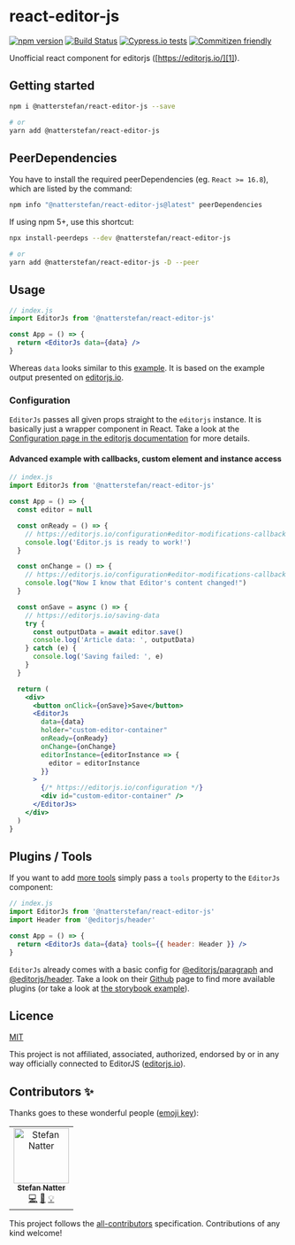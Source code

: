 # react-editor-js

[![npm version](https://badge.fury.io/js/%40natterstefan%2Freact-editor-js.svg)](https://badge.fury.io/js/%40natterstefan%2Freact-editor-js)
[![Build Status](https://travis-ci.com/natterstefan/react-editor-js.svg?branch=master)](https://travis-ci.com/natterstefan/react-editor-js)
[![Cypress.io tests](https://img.shields.io/badge/cypress.io-tests-green.svg?style=flat-square)](https://cypress.io)
[![Commitizen friendly](https://img.shields.io/badge/commitizen-friendly-brightgreen.svg)](http://commitizen.github.io/cz-cli/)

Unofficial react component for editorjs ([https://editorjs.io/][1]).

## Getting started

```sh
npm i @natterstefan/react-editor-js --save

# or
yarn add @natterstefan/react-editor-js
```

## PeerDependencies

You have to install the required peerDependencies (eg. `React >= 16.8`), which
are listed by the command:

```sh
npm info "@natterstefan/react-editor-js@latest" peerDependencies
```

If using npm 5+, use this shortcut:

```sh
npx install-peerdeps --dev @natterstefan/react-editor-js

# or
yarn add @natterstefan/react-editor-js -D --peer
```

## Usage

```jsx
// index.js
import EditorJs from '@natterstefan/react-editor-js'

const App = () => {
  return <EditorJs data={data} />
}
```

Whereas `data` looks similar to this [example](cypress/fixtures/data.ts). It is
based on the example output presented on [editorjs.io][1].

### Configuration

`EditorJs` passes all given props straight to the `editorjs` instance. It is
basically just a wrapper component in React. Take a look at the [Configuration page in the editorjs documentation](https://editorjs.io/configuration)
for more details.

#### Advanced example with callbacks, custom element and instance access

```jsx
// index.js
import EditorJs from '@natterstefan/react-editor-js'

const App = () => {
  const editor = null

  const onReady = () => {
    // https://editorjs.io/configuration#editor-modifications-callback
    console.log('Editor.js is ready to work!')
  }

  const onChange = () => {
    // https://editorjs.io/configuration#editor-modifications-callback
    console.log("Now I know that Editor's content changed!")
  }

  const onSave = async () => {
    // https://editorjs.io/saving-data
    try {
      const outputData = await editor.save()
      console.log('Article data: ', outputData)
    } catch (e) {
      console.log('Saving failed: ', e)
    }
  }

  return (
    <div>
      <button onClick={onSave}>Save</button>
      <EditorJs
        data={data}
        holder="custom-editor-container"
        onReady={onReady}
        onChange={onChange}
        editorInstance={editorInstance => {
          editor = editorInstance
        }}
      >
        {/* https://editorjs.io/configuration */}
        <div id="custom-editor-container" />
      </EditorJs>
    </div>
  )
}
```

## Plugins / Tools

If you want to add [more tools](https://editorjs.io/getting-started#tools-installation) simply pass a `tools` property to the
`EditorJs` component:

```jsx
// index.js
import EditorJs from '@natterstefan/react-editor-js'
import Header from '@editorjs/header'

const App = () => {
  return <EditorJs data={data} tools={{ header: Header }} />
}
```

`EditorJs` already comes with a basic config for [@editorjs/paragraph](https://www.npmjs.com/package/@editorjs/paragraph)
and [@editorjs/header](https://www.npmjs.com/package/@editorjs/header). Take a
look on their [Github](https://github.com/editor-js) page to find more available
plugins (or take a look at [the storybook example](src/__stories__/config.ts)).

## Licence

[MIT](LICENCE)

This project is not affiliated, associated, authorized, endorsed by or in any
way officially connected to EditorJS ([editorjs.io](https://editorjs.io/)).

## Contributors ✨

Thanks goes to these wonderful people ([emoji key](https://allcontributors.org/docs/en/emoji-key)):

<!-- ALL-CONTRIBUTORS-LIST:START - Do not remove or modify this section -->
<!-- prettier-ignore-start -->
<!-- markdownlint-disable -->
<table>
  <tr>
    <td align="center"><a href="http://twitter.com/natterstefan"><img src="https://avatars2.githubusercontent.com/u/1043668?v=4" width="100px;" alt="Stefan Natter"/><br /><sub><b>Stefan Natter</b></sub></a><br /><a href="https://github.com/natterstefan/react-editor-js/commits?author=natterstefan" title="Code">💻</a> <a href="https://github.com/natterstefan/react-editor-js/commits?author=natterstefan" title="Documentation">📖</a> <a href="#example-natterstefan" title="Examples">💡</a></td>
  </tr>
</table>

<!-- markdownlint-enable -->
<!-- prettier-ignore-end -->

<!-- ALL-CONTRIBUTORS-LIST:END -->

This project follows the [all-contributors](https://github.com/all-contributors/all-contributors) specification. Contributions of any kind welcome!

[1]: https://editorjs.io/
